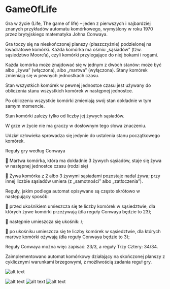 # GameOfLife
Gra w życie (Life, The game of life) – jeden z pierwszych i najbardziej znanych przykładów automatu komórkowego, wymyślony w roku 1970 przez brytyjskiego matematyka Johna Conwaya. 

Gra toczy się na nieskończonej planszy (płaszczyźnie) podzielonej na kwadratowe komórki. Każda komórka ma ośmiu „sąsiadów” (tzw. sąsiedztwo Moore’a), czyli komórki przylegające do niej bokami i rogami. 

Każda komórka może znajdować się w jednym z dwóch stanów: może być albo „żywa” (włączona), albo „martwa” (wyłączona). Stany komórek zmieniają się w pewnych jednostkach czasu. 

Stan wszystkich komórek w pewnej jednostce czasu jest używany do obliczenia stanu wszystkich komórek w następnej jednostce.

Po obliczeniu wszystkie komórki zmieniają swój stan dokładnie w tym samym momencie.

Stan komórki zależy tylko od liczby jej żywych sąsiadów.

W grze w życie nie ma graczy w dosłownym tego słowa znaczeniu. 

Udział człowieka sprowadza się jedynie do ustalenia stanu początkowego komórek. 

Reguły gry według Conwaya 

 Martwa komórka, która ma dokładnie 3 żywych sąsiadów, staje się żywa w następnej jednostce czasu (rodzi się) 

 Żywa komórka z 2 albo 3 żywymi sąsiadami pozostaje nadal żywa; przy innej liczbie sąsiadów umiera (z „samotności” albo „zatłoczenia”). 

Reguły, jakim podlega automat opisywane są często skrótowo w następujący sposób: 

 przed ukośnikiem umieszcza się te liczby komórek w sąsiedztwie, dla których żywe komórki przeżywają (dla reguły Conwaya będzie to 23); 

 następnie umieszcza się ukośnik: /; 

 po ukośniku umieszcza się te liczby komórek w sąsiedztwie, dla których martwe komórki ożywają (dla reguły Conwaya będzie to 3); 

Reguły Conwaya można więc zapisać: 23/3, a reguły Trzy Cztery: 34/34. 


Zaimplementowano automat komórkowy  działający na skończonej planszy z cyklicznymi warunkami brzegowymi, z możliwością zadania reguł gry.

![alt text](https://github.com/s15444/GameOfLife/blob/master/bin/1.PNG)

![alt text](https://github.com/s15444/GameOfLife/blob/master/bin/3.PNG)
![alt text](https://github.com/s15444/GameOfLife/blob/master/bin/4.PNG)
![alt text](https://github.com/s15444/GameOfLife/blob/master/bin/5.PNG)
